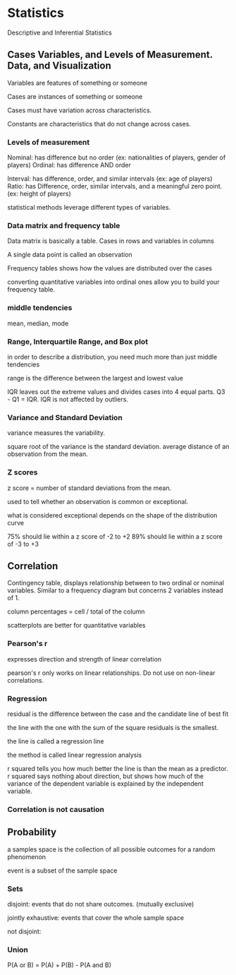 # Statistics

Descriptive and Inferential Statistics

## Cases Variables, and Levels of Measurement. Data, and Visualization

Variables are features of something or someone

Cases are instances of something or someone

Cases must have variation across characteristics.

Constants are characteristics that do not change across cases.

### Levels of measurement

Nominal: has difference but no order (ex: nationalities of players, gender of players)
Ordinal: has difference AND order

Interval: has difference, order, and similar intervals (ex: age of players)
Ratio: has Difference, order, similar intervals, and a meaningful zero point. (ex: height of players)

statistical methods leverage different types of variables.

### Data matrix and frequency table

Data matrix is basically a table. Cases in rows and variables in columns

A single data point is called an observation

Frequency tables shows how the values are distributed over the cases

converting quantitative variables into ordinal ones allow you to build your frequency table.

### middle tendencies

mean, median, mode

### Range, Interquartile Range, and Box plot

in order to describe a distribution, you need much more than just middle tendencies

range is the difference between the largest and lowest value

IQR leaves out the extreme values and divides cases into 4 equal parts. Q3 - Q1 = IQR. IQR is not affected by outliers.

### Variance and Standard Deviation

variance measures the variability.

square root of the variance is the standard deviation. average distance of an observation from the mean.

### Z scores

z score = number of standard deviations from the mean.

used to tell whether an observation is common or exceptional.

what is considered exceptional depends on the shape of the distribution curve

75% should lie within a z score of -2 to +2
89% should lie within a z score of -3 to +3

## Correlation

Contingency table, displays relationship between to two ordinal or nominal variables. Similar to a frequency diagram but concerns 2 variables instead of 1.

column percentages = cell / total of the column

scatterplots are better for quantitative variables

### Pearson's r

expresses direction and strength of linear correlation

pearson's r only works on linear relationships. Do not use on non-linear correlations.

### Regression

residual is the difference between the case and the candidate line of best fit

the line with the one with the sum of the square residuals is the smallest.

the line is called a regression line

the method is called linear regression analysis

r squared tells you how much better the line is than the mean as a predictor. r squared says nothing about direction, but shows how much of the variance of the dependent variable is explained by the independent variable.

### Correlation is not causation

## Probability

a samples space is the collection of all possible outcomes for a random phenomenon

event is a subset of the sample space

### Sets

disjoint: events that do not share outcomes. (mutually exclusive)

jointly exhaustive: events that cover the whole sample space

not disjoint: 

### Union

P(A or B) = P(A) + P(B) - P(A and B)

